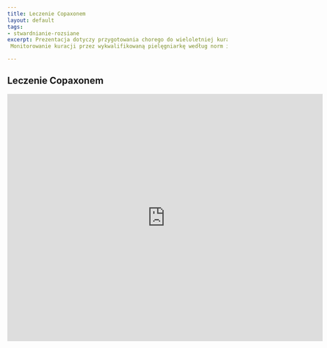 ```yaml
---
title: Leczenie Copaxonem
layout: default
tags:
- stwardnianie-rozsiane
excerpt: Prezentacja dotyczy przygotowania chorego do wieloletniej kuracji.
 Monitorowanie kuracji przez wykwalifikowaną pielęgniarkę według norm i procedur stosowanych w świecie.

---
```


## Leczenie Copaxonem

<center>
<iframe src='https://onedrive.live.com/embed?cid=822BD344519F07B3&resid=822BD344519F07B3%21115&authkey=AHgfTLHS-hWEiKc&em=2&wdAr=1.3333333333333333' width='722px' height='565px' frameborder='0'>To jest osadzony dokument pakietu <a target='_blank' href='http://office.com'>Microsoft Office</a> obsługiwany przez aplikację <a target='_blank' href='http://office.com/webapps'>Office Online</a>.</iframe>
</center>
